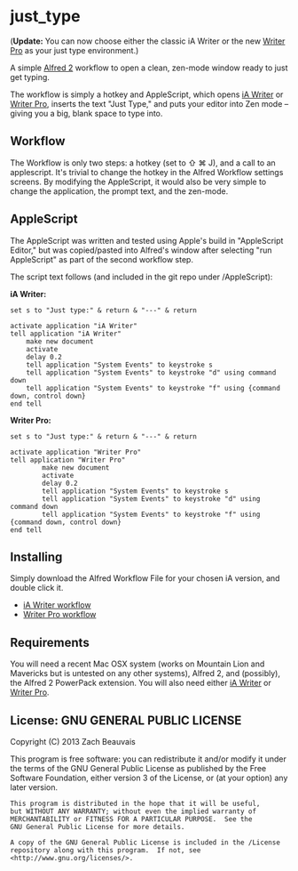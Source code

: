 just_type
=========

(**Update:** You can now choose either the classic iA Writer or the new [Writer Pro][4] as your just type environment.)

A simple [Alfred 2][1] workflow to open a clean, zen-mode window ready to just get typing.

The workflow is simply a hotkey and AppleScript, which opens [iA Writer][2] or [Writer Pro][4], inserts the text "Just Type," and puts your editor into Zen mode – giving you a big, blank space to type into.

## Workflow

The Workflow is only two steps: a hotkey (set to ⇧ ⌘ J), and a call to an applescript.  It's trivial to change the hotkey in the Alfred Workflow settings screens. By modifying the AppleScript, it would also be very simple to change the application, the prompt text, and the zen-mode. 

## AppleScript

The AppleScript was written and tested using Apple's build in "AppleScript Editor," but was copied/pasted into Alfred's window after selecting "run AppleScript" as part of the second workflow step.

The script text follows (and included in the git repo under /AppleScript):

**iA Writer:**

```
set s to "Just type:" & return & "---" & return

activate application "iA Writer"
tell application "iA Writer"
    make new document
    activate
    delay 0.2
    tell application "System Events" to keystroke s
    tell application "System Events" to keystroke "d" using command down
    tell application "System Events" to keystroke "f" using {command down, control down}
end tell
```

**Writer Pro:**

```
set s to "Just type:" & return & "---" & return

activate application "Writer Pro"
tell application "Writer Pro"
        make new document
        activate
        delay 0.2
        tell application "System Events" to keystroke s
        tell application "System Events" to keystroke "d" using command down
        tell application "System Events" to keystroke "f" using {command down, control down}
end tell
```


## Installing

Simply download the Alfred Workflow File for your chosen iA version, and double click it.

* [iA Writer workflow][3]
* [Writer Pro workflow][5]

## Requirements

You will need a recent Mac OSX system (works on Mountain Lion and Mavericks but is untested on any other systems), Alfred 2, and (possibly), the Alfred 2 PowerPack extension.
You will also need either [iA Writer][2] or [Writer Pro][4]. 

## License: GNU GENERAL PUBLIC LICENSE

Copyright (C) 2013 Zach Beauvais

This program is free software: you can redistribute it and/or modify
    it under the terms of the GNU General Public License as published by
    the Free Software Foundation, either version 3 of the License, or
    (at your option) any later version.

    This program is distributed in the hope that it will be useful,
    but WITHOUT ANY WARRANTY; without even the implied warranty of
    MERCHANTABILITY or FITNESS FOR A PARTICULAR PURPOSE.  See the
    GNU General Public License for more details.

    A copy of the GNU General Public License is included in the /License
    repository along with this program.  If not, see 
    <http://www.gnu.org/licenses/>.


[1]: http://www.alfredapp.com/
[2]: http://www.iawriter.com/mac/
[3]: https://github.com/beauvais/just_type/blob/master/Alfred_Workflows/just_type.alfredworkflow
[4]: http://writer.pro/
[5]: https://github.com/beauvais/just_type/blob/master/Alfred_Workflows/just_type_pro.alfredworkflow
